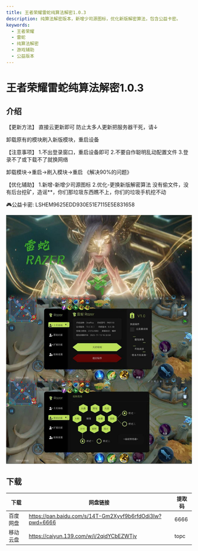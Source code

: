 ```yaml
---
title: 王者荣耀雷蛇纯算法解密1.0.3
description: 纯算法解密版本，新增少司源图标，优化新版解密算法，包含公益卡密。
keywords:
  - 王者荣耀
  - 雷蛇
  - 纯算法解密
  - 游戏辅助
  - 公益版本
---
```


# 王者荣耀雷蛇纯算法解密1.0.3

## 介绍
【更新方法】
直接云更新即可
防止太多人更新把服务器干死，请↓

卸载原有的模块刷入新版模块，重启设备

【注意事项】
1.不出登录窗口，重启设备即可
2.不要自作聪明乱动配置文件
3.登录不了或下载不了就换网络

卸载模块->重启->刷入模块->重启
《解决90%的问题》

【优化辅助】
1.新增-新增少司源图标
2.优化-更换新版解密算法
没有偷文件，没有后台挖矿，造谣**，你们那垃圾东西瞧不上，你们的垃圾手机挖不动

🎮公益卡密:
LSHEM9625EDD930E51E7115E5E831658


![王者荣耀雷蛇纯算法解密1.0.3](image.png)
## 下载

| 下载 | 网盘链接 | 提取码 |
| ---- | -------- | ------------ |
| 百度网盘 | https://pan.baidu.com/s/14T-Gm2Xyvf9b6rfdOdi3Iw?pwd=6666 | 6666 |
| 移动云盘 | https://caiyun.139.com/w/i/2qidYCbEZWTjv | topc |
